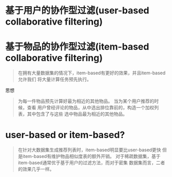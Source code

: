 # 基于用户的协作型过滤(user-based collaborative filtering)

# 基于物品的协作型过滤(item-based collaborative filtering)

> 在拥有大量数据集的情况下，item-based有更好的效果，并且item-based允许我们
> 将大量计算任务预先执行。

思想
> 为每一件物品预先计算好最为相近的其他物品。 当为某个用户推荐的时候，查看
> 用户曾经评论的物品，从中选出排位靠前的，构造一个加权列表，其中包含了与这些
> 选中物品最为相近的其他物品。

# user-based or item-based?

> 在针对大数据集生成推荐列表时，item-based明显要比user-based更快
> 但是item-based有维护物品相似度表的额外开销。
> 对于稀疏数据集，基于item-based通常优于基于用户的过滤方法，而对于密集
> 数据集而言，二者的效果几乎一样。